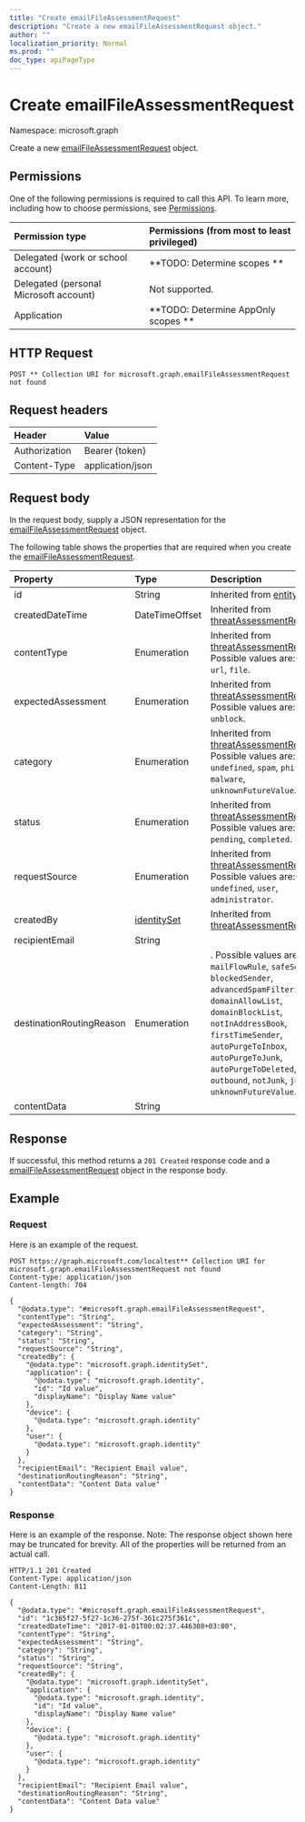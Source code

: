 ```yaml
---
title: "Create emailFileAssessmentRequest"
description: "Create a new emailFileAssessmentRequest object."
author: ""
localization_priority: Normal
ms.prod: ""
doc_type: apiPageType
---
```


# Create emailFileAssessmentRequest

Namespace: microsoft.graph

Create a new [emailFileAssessmentRequest](../resources/emailfileassessmentrequest.md) object.

## Permissions
One of the following permissions is required to call this API. To learn more, including how to choose permissions, see [Permissions](/concepts/permissions-reference.md).

|Permission type|Permissions (from most to least privileged)|
|:---|:---|
|Delegated (work or school account)|**TODO: Determine scopes **|
|Delegated (personal Microsoft account)|Not supported.|
|Application|**TODO: Determine AppOnly scopes **|

## HTTP Request
<!-- {
  "blockType": "ignored"
}
-->
``` http
POST ** Collection URI for microsoft.graph.emailFileAssessmentRequest not found
```

## Request headers
|Header|Value|
|:---|:---|
|Authorization|Bearer {token}|
|Content-Type|application/json|

## Request body
In the request body, supply a JSON representation for the [emailFileAssessmentRequest](../resources/emailfileassessmentrequest.md) object.

The following table shows the properties that are required when you create the [emailFileAssessmentRequest](../resources/emailfileassessmentrequest.md).

|Property|Type|Description|
|:---|:---|:---|
|id|String| Inherited from [entity](../resources/entity.md)|
|createdDateTime|DateTimeOffset| Inherited from [threatAssessmentRequest](../resources/threatassessmentrequest.md)|
|contentType|Enumeration| Inherited from [threatAssessmentRequest](../resources/threatassessmentrequest.md). Possible values are: `mail`, `url`, `file`.|
|expectedAssessment|Enumeration| Inherited from [threatAssessmentRequest](../resources/threatassessmentrequest.md). Possible values are: `block`, `unblock`.|
|category|Enumeration| Inherited from [threatAssessmentRequest](../resources/threatassessmentrequest.md). Possible values are: `undefined`, `spam`, `phishing`, `malware`, `unknownFutureValue`.|
|status|Enumeration| Inherited from [threatAssessmentRequest](../resources/threatassessmentrequest.md). Possible values are: `pending`, `completed`.|
|requestSource|Enumeration| Inherited from [threatAssessmentRequest](../resources/threatassessmentrequest.md). Possible values are: `undefined`, `user`, `administrator`.|
|createdBy|[identitySet](../resources/identityset.md)| Inherited from [threatAssessmentRequest](../resources/threatassessmentrequest.md)|
|recipientEmail|String||
|destinationRoutingReason|Enumeration|. Possible values are: `none`, `mailFlowRule`, `safeSender`, `blockedSender`, `advancedSpamFiltering`, `domainAllowList`, `domainBlockList`, `notInAddressBook`, `firstTimeSender`, `autoPurgeToInbox`, `autoPurgeToJunk`, `autoPurgeToDeleted`, `outbound`, `notJunk`, `junk`, `unknownFutureValue`.|
|contentData|String||



## Response
If successful, this method returns a `201 Created` response code and a [emailFileAssessmentRequest](../resources/emailfileassessmentrequest.md) object in the response body.

## Example

### Request
Here is an example of the request.
<!-- {
  "blockType": "request",
  "name": "create_emailfileassessmentrequest_from_"
}
-->
``` http
POST https://graph.microsoft.com/localtest** Collection URI for microsoft.graph.emailFileAssessmentRequest not found
Content-type: application/json
Content-length: 704

{
  "@odata.type": "#microsoft.graph.emailFileAssessmentRequest",
  "contentType": "String",
  "expectedAssessment": "String",
  "category": "String",
  "status": "String",
  "requestSource": "String",
  "createdBy": {
    "@odata.type": "microsoft.graph.identitySet",
    "application": {
      "@odata.type": "microsoft.graph.identity",
      "id": "Id value",
      "displayName": "Display Name value"
    },
    "device": {
      "@odata.type": "microsoft.graph.identity"
    },
    "user": {
      "@odata.type": "microsoft.graph.identity"
    }
  },
  "recipientEmail": "Recipient Email value",
  "destinationRoutingReason": "String",
  "contentData": "Content Data value"
}
```

### Response
Here is an example of the response. Note: The response object shown here may be truncated for brevity. All of the properties will be returned from an actual call.
<!-- {
  "blockType": "response",
  "truncated": true,
  "@odata.type": "microsoft.graph.emailfileassessmentrequest"
}
-->
``` http
HTTP/1.1 201 Created
Content-Type: application/json
Content-Length: 811

{
  "@odata.type": "#microsoft.graph.emailFileAssessmentRequest",
  "id": "1c365f27-5f27-1c36-275f-361c275f361c",
  "createdDateTime": "2017-01-01T00:02:37.446308+03:00",
  "contentType": "String",
  "expectedAssessment": "String",
  "category": "String",
  "status": "String",
  "requestSource": "String",
  "createdBy": {
    "@odata.type": "microsoft.graph.identitySet",
    "application": {
      "@odata.type": "microsoft.graph.identity",
      "id": "Id value",
      "displayName": "Display Name value"
    },
    "device": {
      "@odata.type": "microsoft.graph.identity"
    },
    "user": {
      "@odata.type": "microsoft.graph.identity"
    }
  },
  "recipientEmail": "Recipient Email value",
  "destinationRoutingReason": "String",
  "contentData": "Content Data value"
}
```

